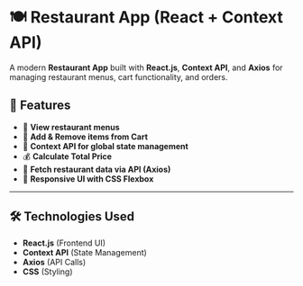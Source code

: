 # 🍽️ Restaurant App (React + Context API)

A modern **Restaurant App** built with **React.js**, **Context API**, and **Axios** for managing restaurant menus, cart functionality, and orders.

## 🚀 Features
- 📌 **View restaurant menus**
- 🛒 **Add & Remove items from Cart**
- 🔄 **Context API for global state management**
- 💰 **Calculate Total Price**
- 🔗 **Fetch restaurant data via API (Axios)**
- 🎨 **Responsive UI with CSS Flexbox**

---

## 🛠️ Technologies Used
- **React.js** (Frontend UI)
- **Context API** (State Management)
- **Axios** (API Calls)
- **CSS** (Styling)
